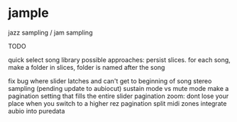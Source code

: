 jample
======

jazz sampling / jam sampling


TODO

quick select song library
	possible approaches:
	persist slices. for each song, make a folder in slices, folder is named after the song

fix bug where slider latches and can't get to beginning of song
stereo sampling (pending update to aubiocut)
sustain mode vs mute mode
make a pagination setting that fills the entire slider
pagination zoom: dont lose your place when you switch to a higher rez pagination
split midi zones
integrate aubio into puredata

